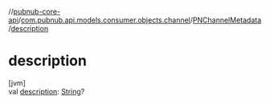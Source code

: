 //[pubnub-core-api](../../../index.md)/[com.pubnub.api.models.consumer.objects.channel](../index.md)/[PNChannelMetadata](index.md)/[description](description.md)

# description

[jvm]\
val [description](description.md): [String](https://kotlinlang.org/api/latest/jvm/stdlib/kotlin/-string/index.html)?
